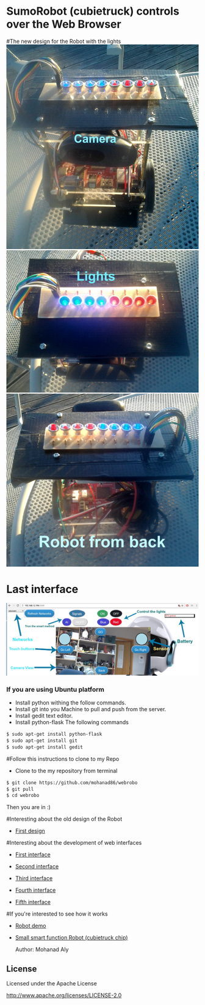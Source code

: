 # SumoRobot (cubietruck) controls over the Web Browser 



#The new design for the Robot with the lights 
![alt text](https://github.com/mohanad86/webrobo/blob/master/images/20160905_1907492.jpg)
![alt text](https://github.com/mohanad86/webrobo/blob/master/images/20160905_1907542.jpg)
![alt text](https://github.com/mohanad86/webrobo/blob/master/images/20160905_1908032.jpg)


# Last interface
![alt text](https://github.com/mohanad86/webrobo/blob/master/images/Screenshot%20from%202016-09-05%2018-54-53.jpg)


### If you are using Ubuntu platform
 
- Install python withing the follow commands.
- Install git into you Machine to pull and push from the server.
- Install gedit text editor.
- Install python-flask
The following commands
```sh
$ sudo apt-get install python-flask
$ sudo apt-get install git
$ sudo apt-get install gedit
```
#Follow this instructions to clone to my Repo
- Clone to the my repository from terminal
```sh 
$ git clone https://github.com/mohanad86/webrobo
$ git pull 
$ cd webrobo
``` 
Then you are in :)

#Interesting about the old design of the Robot

* [First design](https://github.com/mohanad86/webrobo/blob/master/images/20160418_192127.jpg)


#Interesting about the development of web interfaces

* [First interface](https://github.com/mohanad86/webrobo/blob/master/images/Screenshot_2016-04-18-14-17-35.png)

* [Second interface](https://github.com/mohanad86/webrobo/blob/master/images/Screenshot_2016-04-18-19-24-58.jpg) 

* [Third interface](https://github.com/mohanad86/webrobo/blob/master/images/Screenshot_2016-04-16-04-50-56.png)

* [Fourth interface](https://github.com/mohanad86/webrobo/blob/master/images/Screenshot%20from%202016-04-22%2019-48-34.jpg)

* [Fifth interface](https://github.com/mohanad86/webrobo/blob/master/images/Screenshot%20from%202016-05-03%2017-39-09.jpg)

#If you're interested to see how it works

* [Robot demo](https://www.youtube.com/watch?v=mJhIETEOKiQ)

* [Small smart function Robot (cubietruck chip)](https://www.youtube.com/watch?v=UfGA6fSdwqc) 
 
 






    Author: Mohanad Aly 

License
----
Licensed under the Apache License

http://www.apache.org/licenses/LICENSE-2.0
